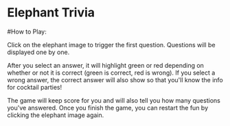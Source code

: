 # Elephant Trivia

#How to Play:

Click on the elephant image to trigger the first question.  Questions will be displayed one by one.

After you select an answer, it will highlight green or red depending on whether or not it is correct (green is correct, red is wrong).  If you select a wrong answer, the correct answer will also show so that you'll know the info for cocktail parties!

The game will keep score for you and will also tell you how many questions you've answered.  Once you finish the game, you can restart the fun by clicking the elephant image again.
